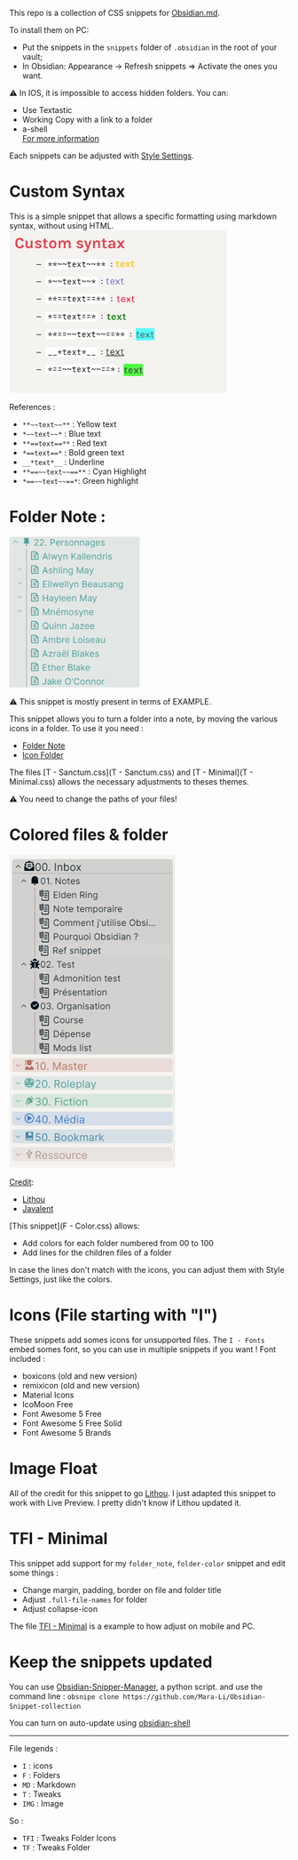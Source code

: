 This repo is a collection of CSS snippets for [Obsidian.md](https://obsidian.md/).

To install them on PC:
- Put the snippets in the `snippets` folder of `.obsidian` in the root of your vault;
- In Obsidian: Appearance → Refresh snippets ⇒ Activate the ones you want.

:warning: In IOS, it is impossible to access hidden folders. You can:
- Use Textastic
- Working Copy with a link to a folder
- a-shell  
[For more information](https://forum.obsidian.md/t/mobile-ios-app-to-work-with-hidden-folder/25741)

Each snippets can be adjusted with [Style Settings](https://github.com/mgmeyers/obsidian-style-settings/).

# Custom Syntax
This is a simple snippet that allows a specific formatting using markdown syntax, without using HTML.
![](screenshot/Custom_syntax.png)

References :
- `**~~text~~**` : Yellow text
- `*~~text~~*` : Blue text
- `**==text==**` : Red text
- `*==text==*` : Bold green text
- `__*text*__` : Underline
- `**==~~text~~==**` : Cyan Highlight
- `*==~~text~~==*`: Green highlight

# Folder Note :
![](screenshot/folder_note.png)

:warning: This snippet is mostly present in terms of EXAMPLE. 

This snippet allows you to turn a folder into a note, by moving the various icons in a folder.
To use it you need :
- [Folder Note](https://github.com/aidenlx/alx-folder-note)
- [Icon Folder](https://github.com/FlorianWoelki/obsidian-icon-folder)

The files [T - Sanctum.css](T - Sanctum.css) and [T - Minimal](T - Minimal.css) allows the necessary adjustments to theses themes.

:warning: You need to change the paths of your files!

# Colored files & folder
![](screenshot/nested_colored.png)

<u>Credit</u>: 
- [Lithou](https://forum.obsidian.md/t/adding-color-to-obsidian-a-rainbow-of-possibility/12805/11)
- [Javalent](https://github.com/valentine195/Obsidian-Vault/blob/master/.obsidian/snippets/colors.folders.css)

[This snippet](F - Color.css) allows:
- Add colors for each folder numbered from 00 to 100 
- Add lines for the children files of a folder

In case the lines don't match with the icons, you can adjust them with Style Settings, just like the colors.

# Icons (File starting with "I")
These snippets add somes icons for unsupported files.
The `I - Fonts` embed somes font, so you can use in multiple snippets if you want !
Font included :
- boxicons (old and new version)
- remixicon (old and new version)
- Material Icons
- IcoMoon Free
- Font Awesome 5 Free
- Font Awesome 5 Free Solid
- Font Awesome 5 Brands

# Image Float 

All of the credit for this snippet to go [Lithou](http://github.com/lithou/sandbox). I just adapted this snippet to work with Live Preview. I pretty didn't know if Lithou updated it.

# TFI - Minimal

This snippet add support for my `folder_note`, `folder-color` snippet and edit some things  :
- Change margin, padding, border on file and folder title
- Adjust `.full-file-names` for folder
- Adjust collapse-icon

The file [TFI - Minimal](TFI%20-%20Minimal.css) is a example to how adjust on mobile and PC. 

# Keep the snippets updated
You can use [Obsidian-Snipper-Manager](https://github.com/Mara-Li/Obsidian-Snippet-Manager), a python script.
and use the command line : `obsnipe clone https://github.com/Mara-Li/Obsidian-Snippet-collection`

You can turn on auto-update using [obsidian-shell](https://github.com/Taitava/obsidian-shellcommands)


---

File legends :
- `I` : icons
- `F` : Folders
- `MD` : Markdown
- `T` : Tweaks
- `IMG` : Image

So : 
- `TFI` : Tweaks Folder Icons
- `TF` : Tweaks Folder 